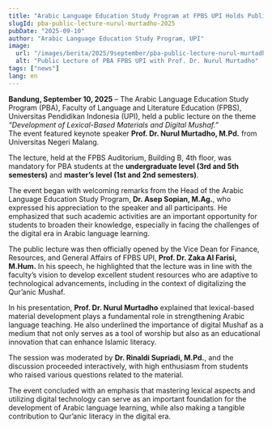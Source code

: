 ```yaml
---
title: "Arabic Language Education Study Program at FPBS UPI Holds Public Lecture Featuring Prof. Dr. Nurul Murtadho"
slugId: pba-public-lecture-nurul-murtadho-2025
pubDate: "2025-09-10"
author: "Arabic Language Education Study Program, UPI"
image:
  url: "/images/berita/2025/9september/pba-public-lecture-nurul-murtadho-2025.webp"
  alt: "Public Lecture of PBA FPBS UPI with Prof. Dr. Nurul Murtadho"
tags: ["news"]
lang: en
---
```


**Bandung, September 10, 2025** – The Arabic Language Education Study Program (PBA), Faculty of Language and Literature Education (FPBS), Universitas Pendidikan Indonesia (UPI), held a public lecture on the theme *“Development of Lexical-Based Materials and Digital Mushaf.”*  
The event featured keynote speaker **Prof. Dr. Nurul Murtadho, M.Pd.** from Universitas Negeri Malang.  

The lecture, held at the FPBS Auditorium, Building B, 4th floor, was mandatory for PBA students at the **undergraduate level (3rd and 5th semesters)** and **master’s level (1st and 2nd semesters)**.  

The event began with welcoming remarks from the Head of the Arabic Language Education Study Program, **Dr. Asep Sopian, M.Ag.**, who expressed his appreciation to the speaker and all participants. He emphasized that such academic activities are an important opportunity for students to broaden their knowledge, especially in facing the challenges of the digital era in Arabic language learning.  

The public lecture was then officially opened by the Vice Dean for Finance, Resources, and General Affairs of FPBS UPI, **Prof. Dr. Zaka Al Farisi, M.Hum.** In his speech, he highlighted that the lecture was in line with the faculty’s vision to develop excellent student resources who are adaptive to technological advancements, including in the context of digitalizing the Qur’anic Mushaf.  

In his presentation, **Prof. Dr. Nurul Murtadho** explained that lexical-based material development plays a fundamental role in strengthening Arabic language teaching. He also underlined the importance of digital Mushaf as a medium that not only serves as a tool of worship but also as an educational innovation that can enhance Islamic literacy.  

The session was moderated by **Dr. Rinaldi Supriadi, M.Pd.**, and the discussion proceeded interactively, with high enthusiasm from students who raised various questions related to the material.  

The event concluded with an emphasis that mastering lexical aspects and utilizing digital technology can serve as an important foundation for the development of Arabic language learning, while also making a tangible contribution to Qur’anic literacy in the digital era.  
